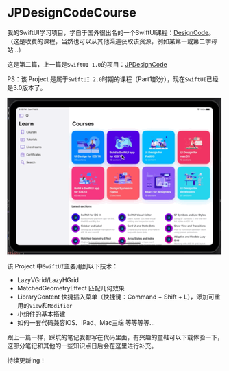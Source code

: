 # JPDesignCodeCourse

我的SwiftUI学习项目，学自于国外很出名的一个SwiftUI课程：[DesignCode](https://designcode.io/)。（这是收费的课程，当然也可以从其他渠道获取该资源，例如某第一或第二字母站...）

这是第二篇，上一篇是`SwiftUI 1.0`的项目：[JPDesignCode](https://github.com/Rogue24/JPDesignCode)

PS：该 Project 是属于`SwiftUI 2.0`时期的课程（Part1部分），现在`SwiftUI`已经是3.0版本了。

![example](https://github.com/Rogue24/JPCover/raw/master/JPDesignCodeCourse/example.gif)

该 Project 中`SwiftUI`主要用到以下技术：
- LazyVGrid/LazyHGrid
- MatchedGeometryEffect 匹配几何效果
- LibraryContent 快捷插入菜单（快捷键：Command + Shift + L），添加可重用的`View`和`Modifier`
- 小组件的基本搭建
- 如何一套代码兼容iOS、iPad、Mac三端
等等等等...

跟上一篇一样，踩坑的笔记我都写在代码里面，有兴趣的童鞋可以下载体验一下，这部分笔记和其他的一些知识点日后会在这里进行补充。

持续更新ing！
